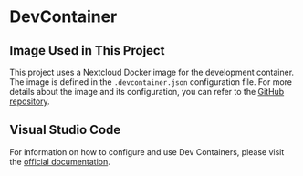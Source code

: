 # DevContainer

## Image Used in This Project

This project uses a Nextcloud Docker image for the development container. The image is defined in the `.devcontainer.json` configuration file. For more details about the image and its configuration, you can refer to the [GitHub repository](https://github.com/juliusknorr/nextcloud-dev).

## Visual Studio Code

For information on how to configure and use Dev Containers, please visit the [official documentation](https://code.visualstudio.com/docs/remote/containers).
